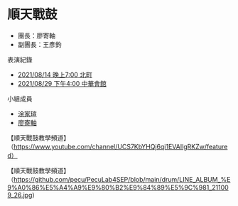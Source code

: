 # 順天戰鼓

- 團長：廖寄軸
- 副團長：王彥鈞

表演紀錄

- [2021/08/14 晚上7:00 北町]()
- [2021/08/29 下午4:00 中華會館]()

小組成員

- [涂家瑄](https://pecu.github.io/PecuLab4SEP/%E6%B6%82%E5%AE%B6%E7%91%84/)
- [廖寄軸](https://pecu.github.io/PecuLab4SEP/%E5%BB%96%E5%AF%84%E8%BB%B8/)

【順天戰鼓教學頻道】（https://www.youtube.com/channel/UCS7KbYHQj6qi1EVAIlgRKZw/featured）

【順天戰鼓教學頻道】（https://github.com/pecu/PecuLab4SEP/blob/main/drum/LINE_ALBUM_%E9%A0%86%E5%A4%A9%E9%80%B2%E9%84%89%E5%9C%981_211009_26.jpg)
